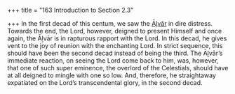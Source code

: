 +++
title = "163 Introduction to Section 2.3"

+++
In the first decad of this centum, we saw the [Āḻvār](/definition/aḻvar#vaishnavism "show Āḻvār definitions") in dire distress. Towards the end, the Lord, however, deigned to present Himself and once again, the Āḻvār is in rapturous rapport with the Lord. In this decad, he gives vent to the joy of reunion with the enchanting Lord. In strict sequence, this should have been the second decad instead of being the third. The Āḻvār’s immediate reaction, on seeing the Lord come back to him, was, however, that one of such super eminence, the overlord of the Celestials, should have at all deigned to mingle with one so low. And, therefore, he straightaway expatiated on the Lord’s transcendental glory, in the second decad.


